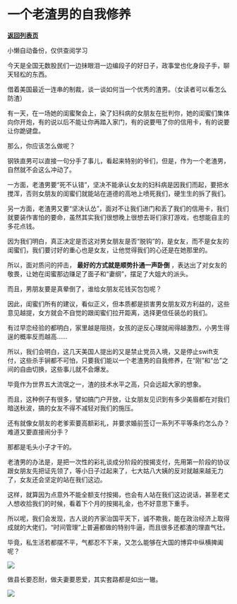 # 一个老渣男的自我修养

[**返回列表页**](/gzh/政事堂2019)

小懒自动备份，仅供查阅学习

今天是全国无数股民们一边抹眼泪一边编段子的好日子，政事堂也化身段子手，聊天轻松的东西。

  

借着美国最近一连串的制裁，谈一谈如何当一个优秀的渣男。（女读者可以看怎么防渣）

  

有一天，在一场她的闺蜜聚会上，染了妇科病的女朋友在批判你，她的闺蜜们集体向你开炮，有的说以后不能让你再踏入家门，有的说要甩了你的信用卡，有的说要让你跪键盘。

  

那么，你应该怎么做呢？  

  

钢铁直男可以直接一句分手了事儿，看起来特别的爷们，但是，作为一个老渣男，自然就不会这么冲动了。

  

一方面，老渣男要“死不认错”，坚决不能承认女友的妇科病是因我们而起，要把水搅浑，否则女朋友的闺蜜们就能站在道德的高地上喷死我们，硬生生的拆了我们。  

  

另一方面，老渣男又要“坚决认怂”，面对不让我们进门和丢了我们的信用卡，我们就要装作害怕的要命，虽然其实我们很想晚上很想去哥们家打游戏，也想能自主的多花点钱。

  

因为我们明白，真正决定是否这对男女朋友是否“脱钩”的，是女友，而不是女友的闺蜜们，我们要讨好的重心也是女友，让他觉得我们的心还是在她那里的。

  

所以，面对质问的抨击， **最好的方式就是顺势扑通一声卧倒** ，表达出了对女友的敬畏，让她在闺蜜那边赚足了面子和“妻纲”，摆足了大姐大的派头。  

  

而且，男朋友要是真晕倒了，谁给女朋友花钱买包包呢？

  

因此，闺蜜们所有的建议，看似正义，但本质都是损害男女朋友双方利益的，这些意见越提，女方就会不自觉的跟闺蜜们拉开距离，选择更信任装怂的我们。

  

有过早恋经验的都明白，家里越是阻挠，女孩的逆反心理就闹得越激烈，小男生得逞的概率反而越高......  

  

所以，我们会明白，这几天美国人提出的又是禁止党员入境，又是停止swift支付，这些杀手锏都不可怕，只要我们能以一个老渣男的自我修养，在“刚”和“怂”之间的自由切换，这些事儿就不会爆发。  

  

毕竟作为世界五大流氓之一，渣的技术水平之高，只会远超大家的想象。

  

而且，这种例子有很多，譬如搞门户开放，让女朋友见识到有多少美眉都在对我们暗送秋波，搞的女友不得不减轻对我们的施压。

  

还有就像女朋友的老爹索要高额彩礼，并要求婚前签订一系列不平等条约怎么办？难道又要直接闹分手？

  

那都是毛头小子才干的。  

  

老渣男的办法是，是把一次性的彩礼谈成分阶段的按揭支付，先用第一阶段的协议跟女朋友先把证先领了，等小日子过起来了，七大姑八大姨的反对就越来越无力了，女友还会坚定的站在我们这边。

  

这样，就算因为点意外不能全额支付按揭，也会有人站在我们这边说话，甚至老丈人想收拾我们的时候，看着下个月的按揭礼金，也不好意思下重手。

  

所以呢，我们会发现，古人说的齐家治国平天下，诚不欺我，能在政治经济上取得成就的大佬们，“时间管理”上普遍都做的特别牛逼，而且很多还都渣的理直气壮。  

  

毕竟，私生活若都摆不平，气都忍不下来，又怎么能够在大国的博弈中纵横捭阖呢？

  

![](https://mmbiz.qpic.cn/mmbiz_png/rxhS23yu8cNEOts18jfXDNfo2ict08JsevzHnKhicgZypgpUTIV7U90FEEPJsZib4qFfczhZ8C5CWEAfocyLXEnvg/640?wx_fmt=png)

  

做县长要忍耐，做夫妻要恩爱，其实套路都是如出一辙。  

  

![](https://mmbiz.qpic.cn/mmbiz_jpg/rxhS23yu8cPp0iaKAfe0ZsWfgGcY72o9Nror8TicrtnlDsqzY7y4Kum4fM3X0FMEGlbvm9HvZUiaETSnLt4DHNLbQ/640?wx_fmt=jpeg)

